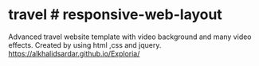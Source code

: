 # travel # responsive-web-layout
Advanced travel website template with video background and many video effects. Created by using html ,css and jquery.
https://alkhalidsardar.github.io/Exploria/
